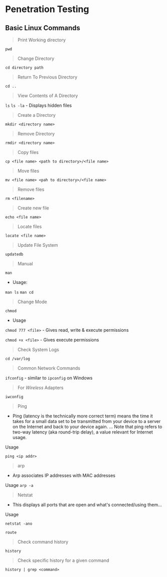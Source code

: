 # Penetration Testing

## Basic Linux Commands

> Print Working directory
	
`pwd`	

> Change Directory

`cd directory path`

> Return To Previous Directory

`cd ..`

> View Contents of A Directory

`ls`
`ls -la` - Displays hidden files

> Create a Directory

`mkdir <directory name>`

> Remove Directory

`rmdir <directory name>`

> Copy files

`cp <file name> <path to directory>/<file name>`

> Move files

`mv <file name> <pah to directory>/<file name>`

> Remove files

`rm <filename>`

> Create new file

`echo <file name>`

> Locate files

`locate <file name>`

> Update File System

`updatedb`

> Manual

`man`

- Usage:

`man ls`
`man cd`

> Change Mode

`chmod`

- Usage

`chmod 777 <file>` - Gives read, write & execute permissions

`chmod +x <file>` - Gives execute permissions

> Check System Logs

`cd /var/log`

> Common Network Commands

`ifconfig` - similar to `ipconfig` on Windows

> For *Wireless* Adapters

`iwconfig`

> Ping 

- Ping (latency is the technically more correct term) means the time 
  it takes for a small data set to be transmitted from your device to 
  a server on the Internet and back to your device again. ... 
  Note that ping refers to two-way latency (aka round-trip delay), 
  a value relevant for Internet usage.

Usage

`ping <ip addr>`


> arp

- Arp associates IP addresses with MAC addresses

Usage
`arp -a`

> Netstat

- This displays all ports that are open and what's connected/using them...

Usage

`netstat -ano`

`route`

> Check command history

`history`

> Check specific history for a given command

`history | grep <command>`
